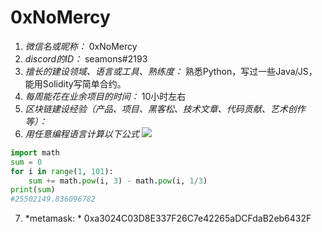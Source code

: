 # 0xNoMercy

1. *微信名或昵称：* 0xNoMercy
2. *discord的ID：* seamons#2193
3. *擅长的建设领域、语言或工具、熟练度：* 熟悉Python，写过一些Java/JS，能用Solidity写简单合约。
4. *每周能花在业余项目的时间：* 10小时左右
5. *区块链建设经验（产品、项目、黑客松、技术文章、代码贡献、艺术创作等）：* 
6. *用任意编程语言计算以下公式*
![](https://latex.codecogs.com/svg.image?\sum_{n=1}^{100}\left&space;(n^{3}-\sqrt[3]{n}&space;\right&space;))

```python
import math
sum = 0
for i in range(1, 101):
    sum += math.pow(i, 3) - math.pow(i, 1/3)
print(sum)
#25502149.836096782
```
7. *metamask: * 0xa3024C03D8E337F26C7e42265aDCFdaB2eb6432F
